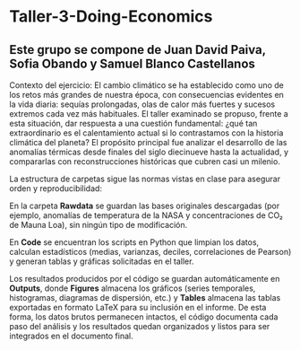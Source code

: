 # Taller-3-Doing-Economics
Este grupo se compone de Juan David Paiva, Sofia Obando y Samuel Blanco Castellanos
------------------------------------------------------------------------------------------------------------------------------------------------------------------------------------
Contexto del ejercicio: El cambio climático se ha establecido como uno de los retos más grandes de nuestra época, con consecuencias evidentes en la vida diaria: sequías prolongadas, olas de calor más fuertes y sucesos extremos cada vez más habituales. El taller examinado se propuso, frente a esta situación, dar respuesta a una cuestión fundamental: ¿qué tan extraordinario es el calentamiento actual si lo contrastamos con la historia climática del planeta? El propósito principal fue analizar el desarrollo de las anomalías térmicas desde finales del siglo diecinueve hasta la actualidad, y compararlas con reconstrucciones históricas que cubren casi un milenio.


La estructura de carpetas sigue las normas vistas en clase para asegurar orden y reproducibilidad: 

En la carpeta **Rawdata** se guardan las bases originales descargadas (por ejemplo, anomalías de temperatura de la NASA y concentraciones de CO₂ de Mauna Loa), sin ningún tipo de modificación.

En **Code** se encuentran los scripts en Python que limpian los datos, calculan estadísticos (medias, varianzas, deciles, correlaciones de Pearson) y generan tablas y gráficas solicitadas en el taller. 

Los resultados producidos por el código se guardan automáticamente en **Outputs**, donde **Figures** almacena los gráficos (series temporales, histogramas, diagramas de dispersión, etc.) y **Tables** almacena las tablas exportadas en formato LaTeX para su inclusión en el informe. De esta forma, los datos brutos permanecen intactos, el código documenta cada paso del análisis y los resultados quedan organizados y listos para ser integrados en el documento final.
